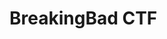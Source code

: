 <h1>BreakingBad CTF</h1>

<a src="https://drive.google.com/drive/u/0/folders/1WGTR_UqDbaJwvqNyQFF9r5HVnYhUHdds">
